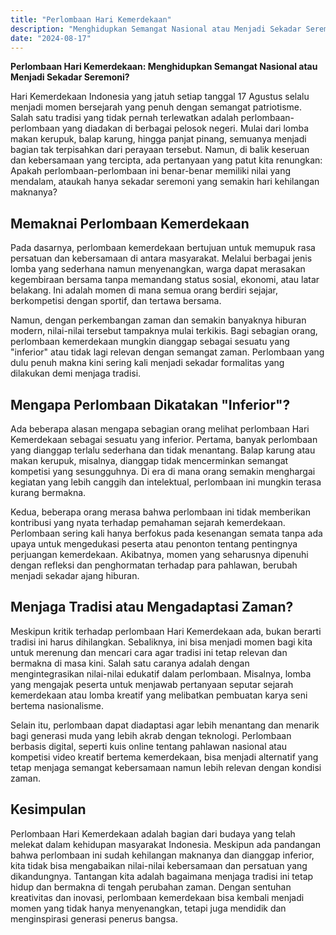 ```yaml
---
title: "Perlombaan Hari Kemerdekaan"
description: "Menghidupkan Semangat Nasional atau Menjadi Sekadar Seremoni?"
date: "2024-08-17"
---
```


**Perlombaan Hari Kemerdekaan: Menghidupkan Semangat Nasional atau Menjadi Sekadar Seremoni?**

Hari Kemerdekaan Indonesia yang jatuh setiap tanggal 17 Agustus selalu menjadi momen bersejarah yang penuh dengan semangat patriotisme. Salah satu tradisi yang tidak pernah terlewatkan adalah perlombaan-perlombaan yang diadakan di berbagai pelosok negeri. Mulai dari lomba makan kerupuk, balap karung, hingga panjat pinang, semuanya menjadi bagian tak terpisahkan dari perayaan tersebut. Namun, di balik keseruan dan kebersamaan yang tercipta, ada pertanyaan yang patut kita renungkan: Apakah perlombaan-perlombaan ini benar-benar memiliki nilai yang mendalam, ataukah hanya sekadar seremoni yang semakin hari kehilangan maknanya?

## Memaknai Perlombaan Kemerdekaan

Pada dasarnya, perlombaan kemerdekaan bertujuan untuk memupuk rasa persatuan dan kebersamaan di antara masyarakat. Melalui berbagai jenis lomba yang sederhana namun menyenangkan, warga dapat merasakan kegembiraan bersama tanpa memandang status sosial, ekonomi, atau latar belakang. Ini adalah momen di mana semua orang berdiri sejajar, berkompetisi dengan sportif, dan tertawa bersama.

Namun, dengan perkembangan zaman dan semakin banyaknya hiburan modern, nilai-nilai tersebut tampaknya mulai terkikis. Bagi sebagian orang, perlombaan kemerdekaan mungkin dianggap sebagai sesuatu yang "inferior" atau tidak lagi relevan dengan semangat zaman. Perlombaan yang dulu penuh makna kini sering kali menjadi sekadar formalitas yang dilakukan demi menjaga tradisi.

## Mengapa Perlombaan Dikatakan "Inferior"?

Ada beberapa alasan mengapa sebagian orang melihat perlombaan Hari Kemerdekaan sebagai sesuatu yang inferior. Pertama, banyak perlombaan yang dianggap terlalu sederhana dan tidak menantang. Balap karung atau makan kerupuk, misalnya, dianggap tidak mencerminkan semangat kompetisi yang sesungguhnya. Di era di mana orang semakin menghargai kegiatan yang lebih canggih dan intelektual, perlombaan ini mungkin terasa kurang bermakna.

Kedua, beberapa orang merasa bahwa perlombaan ini tidak memberikan kontribusi yang nyata terhadap pemahaman sejarah kemerdekaan. Perlombaan sering kali hanya berfokus pada kesenangan semata tanpa ada upaya untuk mengedukasi peserta atau penonton tentang pentingnya perjuangan kemerdekaan. Akibatnya, momen yang seharusnya dipenuhi dengan refleksi dan penghormatan terhadap para pahlawan, berubah menjadi sekadar ajang hiburan.

## Menjaga Tradisi atau Mengadaptasi Zaman?

Meskipun kritik terhadap perlombaan Hari Kemerdekaan ada, bukan berarti tradisi ini harus dihilangkan. Sebaliknya, ini bisa menjadi momen bagi kita untuk merenung dan mencari cara agar tradisi ini tetap relevan dan bermakna di masa kini. Salah satu caranya adalah dengan mengintegrasikan nilai-nilai edukatif dalam perlombaan. Misalnya, lomba yang mengajak peserta untuk menjawab pertanyaan seputar sejarah kemerdekaan atau lomba kreatif yang melibatkan pembuatan karya seni bertema nasionalisme.

Selain itu, perlombaan dapat diadaptasi agar lebih menantang dan menarik bagi generasi muda yang lebih akrab dengan teknologi. Perlombaan berbasis digital, seperti kuis online tentang pahlawan nasional atau kompetisi video kreatif bertema kemerdekaan, bisa menjadi alternatif yang tetap menjaga semangat kebersamaan namun lebih relevan dengan kondisi zaman.

## Kesimpulan

Perlombaan Hari Kemerdekaan adalah bagian dari budaya yang telah melekat dalam kehidupan masyarakat Indonesia. Meskipun ada pandangan bahwa perlombaan ini sudah kehilangan maknanya dan dianggap inferior, kita tidak bisa mengabaikan nilai-nilai kebersamaan dan persatuan yang dikandungnya. Tantangan kita adalah bagaimana menjaga tradisi ini tetap hidup dan bermakna di tengah perubahan zaman. Dengan sentuhan kreativitas dan inovasi, perlombaan kemerdekaan bisa kembali menjadi momen yang tidak hanya menyenangkan, tetapi juga mendidik dan menginspirasi generasi penerus bangsa.
